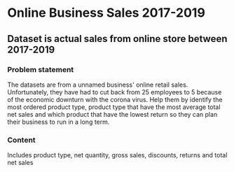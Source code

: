 # Online Business Sales 2017-2019
## Dataset is actual sales from online store between 2017-2019


### Problem statement
The datasets are from a unnamed business' online retail sales. Unfortunately, they have had to cut back from 25 employees to 5 because of the economic downturn with the corona virus. Help them by identify the most ordered product type, product type that have the most average total net sales and which product that have the lowest return so they can plan their business to run in a long term.

### Content
Includes product type, net quantity, gross sales, discounts, returns and total net sales
